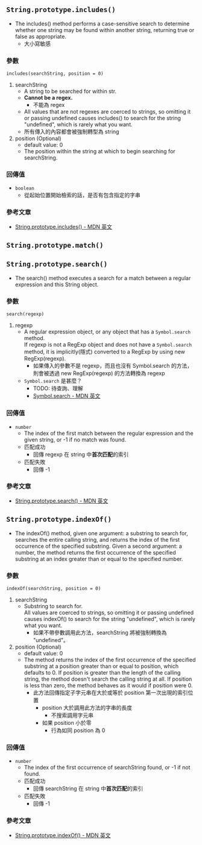 ## `String.prototype.includes()`
- The includes() method performs a case-sensitive search to determine whether one string may be found within another string, returning true or false as appropriate.
  - 大小寫敏感

### 參數
`includes(searchString, position = 0)`
1. searchString
   - A string to be searched for within str.
   - **Cannot be a regex.**
     - 不能為 regex
   - All values that are not regexes are coerced to strings, so omitting it or passing undefined causes includes() to search for the string "undefined", which is rarely what you want.
   - 所有傳入的內容都會被強制轉型為 string
2. position (Optional)
   - default value: 0
   - The position within the string at which to begin searching for searchString.

### 回傳值
- `boolean`
  - 從起始位置開始檢索的話，是否有包含指定的字串

### 參考文章
- [String.prototype.includes() - MDN 英文](https://developer.mozilla.org/en-US/docs/Web/JavaScript/Reference/Global_Objects/String/includes)



## `String.prototype.match()`


## `String.prototype.search()`
- The search() method executes a search for a match between a regular expression and this String object.

### 參數
`search(regexp)`
1. regexp
   - A regular expression object, or any object that has a `Symbol.search` method.  
    If regexp is not a RegExp object and does not have a `Symbol.search` method, it is implicitly(隱式) converted to a RegExp by using new RegExp(regexp).
     - 如果傳入的參數不是 regexp，而且也沒有 Symbol.search 的方法，則會被透過 new RegExp(regexp) 的方法轉換為 regexp
   - `Symbol.search` 是甚麼？
     - TODO: 待查詢、理解
     - [Symbol.search - MDN 英文](https://developer.mozilla.org/en-US/docs/Web/JavaScript/Reference/Global_Objects/Symbol/search)

### 回傳值
- `number`
  - The index of the first match between the regular expression and the given string, or -1 if no match was found.
  - 匹配成功
    - 回傳 regexp 在 string 中**首次匹配**的索引
  - 匹配失敗
    - 回傳 -1

### 參考文章
- [String.prototype.search() - MDN 英文](https://developer.mozilla.org/en-US/docs/Web/JavaScript/Reference/Global_Objects/String/search)


## `String.prototype.indexOf()`
- The indexOf() method, given one argument: a substring to search for, searches the entire calling string, and returns the index of the first occurrence of the specified substring. Given a second argument: a number, the method returns the first occurrence of the specified substring at an index greater than or equal to the specified number.

### 參數
`indexOf(searchString, position = 0)`
1. searchString
   - Substring to search for.  
    All values are coerced to strings, so omitting it or passing undefined causes indexOf() to search for the string "undefined", which is rarely what you want.
     - 如果不帶參數調用此方法，searchString 將被強制轉換為 "undefined"。
2. position (Optional)
   - default value: 0
   - The method returns the index of the first occurrence of the specified substring at a position greater than or equal to position, which defaults to 0. If position is greater than the length of the calling string, the method doesn't search the calling string at all. If position is less than zero, the method behaves as it would if position were 0.
     - 此方法回傳指定子字元串在大於或等於 position 第一次出現的索引位置
       - position 大於調用此方法的字串的長度
         - 不搜索調用字元串
       - 如果 position 小於零
         - 行為如同 position 為 0

### 回傳值
- `number`
  - The index of the first occurrence of searchString found, or -1 if not found.
  - 匹配成功
    - 回傳 searchString 在 string 中**首次匹配**的索引
  - 匹配失敗
    - 回傳 -1

### 參考文章
- [String.prototype.indexOf() - MDN 英文](https://developer.mozilla.org/en-US/docs/Web/JavaScript/Reference/Global_Objects/String/indexOf)

